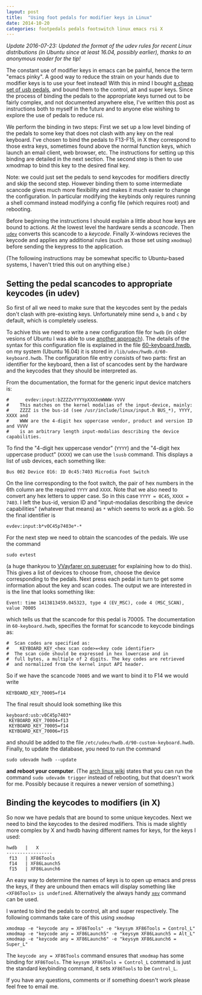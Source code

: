 ```yaml
---
layout: post
title:  "Using foot pedals for modifier keys in Linux"
date: 2014-10-20
categories: footpedals pedals footswitch linux emacs rsi X
---
```


*Update 2016-07-23: Updated the format of the udev rules for recent Linux distributions (in Ubuntu since at least 16.04, possibly earlier), thanks to an anonymous reader for the tip!*


The constant use of modifier keys in emacs can be painful, hence the term "emacs pinky".
A good way to reduce the strain on your hands due to modifier keys is to use your feet instead!
With this in mind I bought [a cheap set of usb pedals](http://www.amazon.co.uk/Control-Keyboard-Action-Switch-Pedal/dp/B009SXE3BW/ref=sr_1_88?ie=UTF8&qid=1413818338&sr=8-88&keywords=foot+pedals), and bound them to the control, alt and super keys.
Since the process of binding the pedals to the appropriate keys turned out to be fairly complex, and not documented anywhere else, I've written this post as instructions both to myself in the future and to anyone else wishing to explore the use of pedals to reduce rsi. 

We perform the binding in two steps:
First we set up a low level binding of the pedals to some key that does not clash with any key on the real keyboard.
I've chosen to bind the pedals to F13-F15, in X they correspond to those extra keys, sometimes found above the normal function keys, which launch an email client, web browser, etc.
The instructions for setting up this binding are detailed in the next section.
The second step is then to use xmodmap to bind this key to the desired final key.

Note: we could just set the pedals to send keycodes for modifiers directly and skip the second step. 
However binding them to some intermediate scancode gives much more flexibility and makes it much easier to change the configuration.
In particular modifying the keybinds only requires running a shell command instead modifying a config file (which requires root) and rebooting.

Before beginning the instructions I should explain a little about how keys are bound to actions. At the lowest level the hardware sends a _scancode_. Then [`udev`](http://en.wikipedia.org/wiki/Udev) converts this scancode to a _keycode_. Finally X-windows recieves the keycode and applies any additional rules (such as those set using `xmodmap`) before sending the keypress to the application.

(The following instructions may be somewhat specific to Ubuntu-based systems, I haven't tried this out on anything else.)

Setting the pedal scancodes to appropriate keycodes (in udev)
---------

So first of all we need to make sure that the keycodes sent by the pedals don't clash with pre-existing keys. Unfortunately mine send `a`, `b` and `c` by default, which is completely useless.

To achive this we need to write a new configuration file for `hwdb` (in older vesions of Ubuntu I was able to use [another approach](http://h6o6.com/2013/03/configure-a-usb-foot-pedal-on-linux/)). The details of the syntax for this configuration file is explained in the file [60-keyboard.hwdb](http://cgit.freedesktop.org/systemd/systemd/tree/hwdb/60-keyboard.hwdb), on my system (Ubuntu 16.04) it is stored in `/lib/udev/hwdb.d/60-keyboard.hwdb`.
The configuration file entry consists of two parts: first an identifier for the keyboard, then a list of scancodes sent by the hardware and the keycodes that they should be interpreted as.

From the documentation, the format for the generic input device matchers is:

    #      evdev:input:bZZZZvYYYYpXXXXeWWWW-VVVV
    #    This matches on the kernel modalias of the input-device, mainly:
    #    ZZZZ is the bus-id (see /usr/include/linux/input.h BUS_*), YYYY, XXXX and
    #    WWW are the 4-digit hex uppercase vendor, product and version ID and VVVV
    #    is an arbitrary length input-modalias describing the device capabilities.


To find the "4-digit hex uppercase vendor" (`YYYY`) and the "4-digit hex uppercase product" (`XXXX`) we can use the `lsusb` command. This displays a list of usb devices, each something like:

    Bus 002 Device 016: ID 0c45:7403 Microdia Foot Switch

On the line corresponding to the foot switch, the pair of hex numbers in the 6th column are the required `YYYY` and `XXXX`. Note that we also need to convert any hex letters to upper case. So in this case `YYYY = 0C45`, `XXXX = 7403`. I left the bus-id, version ID and "input-modalias describing the device capabilities" (whatever that means) as `*` which seems to work as a glob. So the final identifier is

    evdev:input:b*v0C45p7403e*-*
    
    
For the next step we need to obtain the scancodes of the pedals. We use the command

    sudo evtest
    
(a huge thankyou to [VVayfarer on superuser](http://superuser.com/questions/759752/get-keyboard-scancodes-in-recent-versions-of-linux/) for explaining how to do this).
This gives a list of devices to choose from, choose the device corresponding to the pedals. Next press each pedal in turn to get some information about the key and scan codes.
The output we are interested in is the line that looks something like:

    Event: time 1413813459.045323, type 4 (EV_MSC), code 4 (MSC_SCAN), value 70005

which tells us that the scancode for this pedal is 70005.
The documentation in `60-keyboard.hwdb`, specifies the format for scancode to keycode bindings as:

    #  Scan codes are specified as:
    #    KEYBOARD_KEY_<hex scan code>=<key code identifier>
    #  The scan code should be expressed in hex lowercase and in
    #  full bytes, a multiple of 2 digits. The key codes are retrieved
    #  and normalized from the kernel input API header.

So if we have the scancode `70005` and we want to bind it to F14 we would write

    KEYBOARD_KEY_70005=f14


The final result should look something like this

    keyboard:usb:v0C45p7403*
     KEYBOARD_KEY_70004=f13
     KEYBOARD_KEY_70005=f14
     KEYBOARD_KEY_70006=f15

and should be added to the file `/etc/udev/hwdb.d/90-custom-keyboard.hwdb`. Finally, to update the database, you need to run the command

    sudo udevadm hwdb --update
    
**and reboot your computer**. (The [arch linux wiki](https://wiki.archlinux.org/index.php/Map_scancodes_to_keycodes) states that you can run the command `sudo udevadm trigger` instead of rebooting, but that doesn't work for me. Possibly because it requires a newer version of something.)


Binding the keycodes to modifiers (in X)
-------

So now we have pedals that are bound to some unique keycodes. Next we need to bind the keycodes to the desired modifiers. This is made slightly more complex by X and hwdb having different names for keys, for the keys I used:

    hwdb   |   X
    -----------------
     f13   | XF86Tools
     f14   | XF86Launch5
     f15   | XF86Launch6
    
An easy way to determine the names of keys is to open up emacs and press the keys, if they are unbound then emacs will display something like `<XF86Tools> is undefined`. Alternatively the always handy [`xev`](http://www.xfree86.org/4.0/xev.1.html) command can be used.
    
    
I wanted to bind the pedals to control, alt and super respectively. The following commands take care of this using `xmodmap`

    xmodmap -e "keycode any = XF86Tools" -e "keysym XF86Tools = Control_L"
    xmodmap -e "keycode any = XF86Launch5" -e "keysym XF86Launch5 = Alt_L"
    xmodmap -e "keycode any = XF86Launch6" -e "keysym XF86Launch6 = Super_L"

The `keycode any = XF86Tools` command ensures that `xmodmap` has some binding for `XF86Tools`.
The `keysym XF86Tools = Control_L` command is just the standard keybinding command, it sets `XF86Tools` to be `Control_L`.




If you have any questions, comments or if something doesn't work please feel free to email me.
